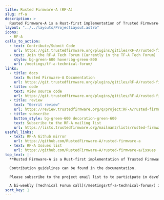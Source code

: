 ```yaml
---
title: Rusted Firmware-A (RF-A)
slug: rf-a
description: >
  Rusted Firmware-A is a Rust-first implementation of Trusted Firmware-A for the latest Arm A-class processors. It’s open source, security by design, legacy-free, and built with the future in mind. This is just the beginning. The project welcomes your feedback as it evolves.
layout: "../../layouts/ProjectLayout.astro"
icons:
  - RF-A
calls_to_action:
  - text: Contribute/Submit Code
    url: https://git.trustedfirmware.org/plugins/gitiles/RF-A/rusted-firmware-a/+/HEAD/docs/CONTRIBUTING.md
  - text: Join the RF-A Tech Forum (Currently in the TF-A Tech Forum)
    style: bg-green-600 hover:bg-green-800
    url: /meetings/tf-a-technical-forum/
links:
  - title: docs
    text: Rusted Firmware-A Documentation
    url: https://git.trustedfirmware.org/plugins/gitiles/RF-A/rusted-firmware-a/+/refs/heads/main/README.md
  - title: code
    text: View source code
    url: https://git.trustedfirmware.org/plugins/gitiles/RF-A/rusted-firmware-a/
  - title: review
    text: "Gerrit review"
    url: https://review.trustedfirmware.org/q/project:RF-A/rusted-firmware-a
  - title: subscribe
    button_style: bg-green-600 decoration-green-600
    text: Subscribe to the RF-A mailing list
    url: https://lists.trustedfirmware.org/mailman3/lists/rusted-firmware-a.lists.trustedfirmware.org/
useful_links:
  - text: RF-A Github mirror
    url: https://github.com/RustedFirmware-A/rusted-firmware-a
  - text: RF-A Issues list
    url: https://github.com/RustedFirmware-A/rusted-firmware-a/issues
top_text: |-
  **Rusted Firmware-A is a Rust-first implementation of Trusted Firmware-A for the latest Arm A-class processors. It’s open source, security by design, legacy-free, and built with the future in mind. This is just the beginning. The project welcomes your feedback as it evolves.**

  Contribution guidelines can be found in the documentation.

  Please subscribe to the project email list to to participate in development discussions.

  A bi-weekly [Technical Forum call](/meetings/tf-a-technical-forum/) is held to discuss technical subjects. (Currently in the TF-A Tech Forum)
sort_key: 1
---
```

